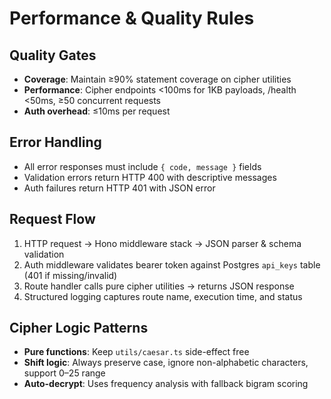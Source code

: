 # Performance & Quality Rules

## Quality Gates
- **Coverage**: Maintain ≥90% statement coverage on cipher utilities
- **Performance**: Cipher endpoints <100ms for 1KB payloads, /health <50ms, ≥50 concurrent requests
- **Auth overhead**: ≤10ms per request

## Error Handling
- All error responses must include `{ code, message }` fields
- Validation errors return HTTP 400 with descriptive messages
- Auth failures return HTTP 401 with JSON error

## Request Flow
1. HTTP request → Hono middleware stack → JSON parser & schema validation
2. Auth middleware validates bearer token against Postgres `api_keys` table (401 if missing/invalid)
3. Route handler calls pure cipher utilities → returns JSON response
4. Structured logging captures route name, execution time, and status

## Cipher Logic Patterns
- **Pure functions**: Keep `utils/caesar.ts` side-effect free
- **Shift logic**: Always preserve case, ignore non-alphabetic characters, support 0–25 range
- **Auto-decrypt**: Uses frequency analysis with fallback bigram scoring

